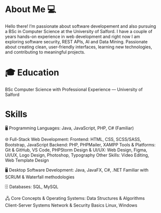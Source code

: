 <h1> About Me 💻</h1>
<p>
Hello there! I’m passionate about software developement and also pursuing a BSc in Computer Science at the University  of Salford. 
I have a couple of years hands-on experience in web development and right now I am exploring software security, REST APIs, AI and Data Mining.
Passionate about creating clean, user-friendly interfaces, learning new technologies, and contributing to meaningful projects.
</p> 

<h1>🎓 Education </h1>
BSc Computer Science with Professional Experience — University of Salford

<h1>Skills</h1>
🖥 Programming Languages:
Java, JavaScript, PHP, C# (Familiar)

🌐 Full-Stack Web Development:
Frontend: HTML, CSS, SCSS/SASS, Bootstrap, JavaScript
Backend: PHP, PHPMailer, XAMPP
Tools & Platforms: Git & GitHub, VS Code, PHPStorm
Design & UI/UX: Web Design, Figma, UI/UX, Logo Design, Photoshop, Typography
Other Skills: Video Editing, Web Template Design

🖥 Desktop Software Development:
Java, JavaFX, C#, .NET
Familiar with SCRUM & Waterfall methodologies

🗄 Databases:
SQL, MySQL

🖧 Core Concepts & Operating Systems:
Data Structures & Algorithms
Client-Server Systems
Network & Security Basics
Linux, Windows
